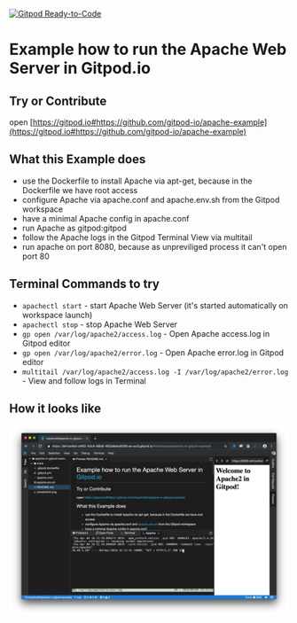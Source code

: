 [![Gitpod Ready-to-Code](https://img.shields.io/badge/Gitpod-Ready--to--Code-blue?logo=gitpod)](https://gitpod.io/#https://github.com/pkoutroulis/askiseis) 

# Example how to run the Apache Web Server in Gitpod.io

## Try or Contribute

open [https://gitpod.io#https://github.com/gitpod-io/apache-example](https://gitpod.io#https://github.com/gitpod-io/apache-example)

## What this Example does

* use the Dockerfile to install Apache via apt-get, because in the Dockerfile we have root access
* configure Apache via apache.conf and apache.env.sh from the Gitpod workspace
* have a minimal Apache config in apache.conf
* run Apache as gitpod:gitpod
* follow the Apache logs in the Gitpod Terminal View via multitail
* run apache on port 8080, because as unpreviliged process it can't open port 80

## Terminal Commands to try
* `apachectl start` - start Apache Web Server (it's started automatically on workspace launch)
* `apachectl stop` - stop Apache Web Server
* `gp open /var/log/apache2/access.log` - Open Apache access.log in Gitpod editor
* `gp open /var/log/apache2/error.log` - Open Apache error.log in Gitpod editor
* `multitail /var/log/apache2/access.log -I /var/log/apache2/error.log` - View and follow logs in Terminal

## How it looks like

![Screenshot](/screenshot.png)
